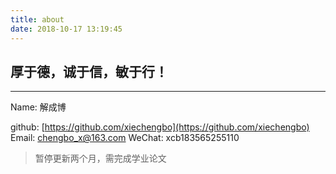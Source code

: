 ```yaml
---
title: about
date: 2018-10-17 13:19:45
---
```


## 厚于德，诚于信，敏于行！
---
Name: 解成博

github: [https://github.com/xiechengbo](https://github.com/xiechengbo)
Email: <chengbo_x@163.com>
WeChat: xcb183565255110

> 暂停更新两个月，需完成学业论文